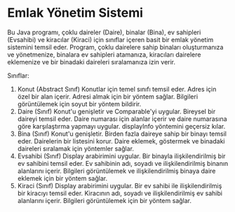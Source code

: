 # Emlak Yönetim Sistemi
Bu Java programı, çoklu daireler (Daire), binalar (Bina), ev sahipleri (Evsahibi) ve kiracılar (Kiraci) için sınıflar içeren basit bir emlak yönetim sistemini temsil eder. Program, çoklu dairelere sahip binaları oluşturmanıza ve yönetmenize, binalara ev sahipleri atamanıza, kiracıları dairelere eklemenize ve bir binadaki daireleri sıralamanıza izin verir.

Sınıflar:
1. Konut (Abstract Sınıf)
Konutlar için temel sınıfı temsil eder.
Adres için özel bir alan içerir.
Adresi almak için bir yöntem sağlar.
Bilgileri görüntülemek için soyut bir yöntem bildirir.
2. Daire (Sınıf)
Konut'u genişletir ve Comparable<Daire>'yi uygular.
Bireysel bir daireyi temsil eder.
Daire numarası için alanlar içerir ve daire numarasına göre karşılaştırma yapmayı uygular.
displayInfo yöntemini geçersiz kılar.
3. Bina (Sınıf)
Konut'u genişletir.
Birden fazla daireye sahip bir binayı temsil eder.
Dairelerin bir listesini korur.
Daire eklemek, göstermek ve binadaki daireleri sıralamak için yöntemler sağlar.
4. Evsahibi (Sınıf)
Display arabirimini uygular.
Bir binayla ilişkilendirilmiş bir ev sahibini temsil eder.
Ev sahibinin adı, soyadı ve ilişkilendirilmiş binanın alanlarını içerir.
Bilgileri görüntülemek ve ilişkilendirilmiş binaya daire eklemek için bir yöntem sağlar.
5. Kiraci (Sınıf)
Display arabirimini uygular.
Bir ev sahibi ile ilişkilendirilmiş bir kiracıyı temsil eder.
Kiracının adı, soyadı ve ilişkilendirilmiş ev sahibi alanlarını içerir.
Bilgileri görüntülemek için bir yöntem sağlar.
